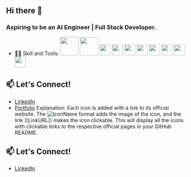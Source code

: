 ## Hi there 👋

### Aspiring to be an AI Engineer | Full Stack Developer. 

- 🧑‍💻 Skill and Tools:
 <a href="https://github.com/motdotla/dotenv"><img src="https://img.shields.io/badge/Environment-%23000.svg?logo=dotenv" width="50" /></a> 
  <a href="https://www.arduino.cc/"><img src="https://img.shields.io/badge/Arduino-%23A6E200.svg?logo=arduino" width="50" /></a> 
  <a href="https://matplotlib.org/"><img src="https://img.shields.io/badge/Matplotlib-%23#0A3C4E.svg?logo=matplotlib" width="30" /></a> 
  <a href="https://pytorch.org/"><img src="https://img.shields.io/badge/PyTorch-%23EE4C2C.svg?logo=pytorch" width="30" /></a> 
  <a href="https://www.tensorflow.org/"><img src="https://img.shields.io/badge/TensorFlow-%23FF6F00.svg?logo=tensorflow" width="30" /></a> 
  <a href="https://www.typescriptlang.org/"><img src="https://img.shields.io/badge/TypeScript-%232B2B2B.svg?logo=typescript" width="30" /></a> 
  <a href="https://flask.palletsprojects.com/"><img src="https://img.shields.io/badge/Flask-%23252E42.svg?logo=flask" width="30" /></a> 
  <a href="https://jupyter.org/"><img src="https://img.shields.io/badge/Jupyter-%23F37626.svg?logo=jupyter" width="30" /></a> 
  <a href="https://git-scm.com/"><img src="https://img.shields.io/badge/Git-%23F05032.svg?logo=git" width="30" /></a> 
  <a href="https://scikit-learn.org/"><img src="https://img.shields.io/badge/Scikit%2Dlearn-%23F7931E.svg?logo=scikit-learn" width="30" /></a>



## 📫 Let's Connect!
- [LinkedIn](https://linkedin.com/in/your-profile)
- [Portfolio](https://your-portfolio.com)
Explanation:
Each icon is added with a link to its official website.
The ![IconName](URL) format adds the image of the icon, and the link ([LinkURL]) makes the icon clickable.
This will display all the icons with clickable links to the respective official pages in your GitHub README.

## 📫 Let's Connect!
- [LinkedIn](https://linkedin.com/in/aarontayhanyen)



